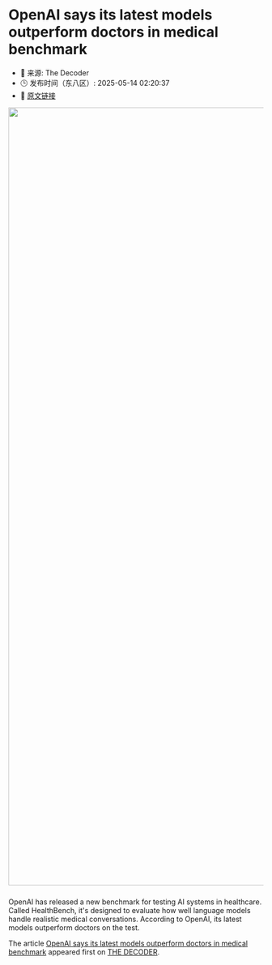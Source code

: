 # OpenAI says its latest models outperform doctors in medical benchmark
- 📅 来源: The Decoder
- 🕒 发布时间（东八区）: 2025-05-14 02:20:37
- 🔗 [原文链接](https://the-decoder.com/openai-says-its-latest-models-outperform-doctors-in-medical-benchmark/)

<p><img alt="" class="attachment-full size-full wp-post-image" height="1024" src="https://the-decoder.com/wp-content/uploads/2025/05/openai_doctor.png" style="height: auto; margin-bottom: 10px;" width="1536" /></p>
<p>        OpenAI has released a new benchmark for testing AI systems in healthcare. Called HealthBench, it's designed to evaluate how well language models handle realistic medical conversations. According to OpenAI, its latest models outperform doctors on the test.</p>
<p>The article <a href="https://the-decoder.com/openai-says-its-latest-models-outperform-doctors-in-medical-benchmark/">OpenAI says its latest models outperform doctors in medical benchmark</a> appeared first on <a href="https://the-decoder.com">THE DECODER</a>.</p>
